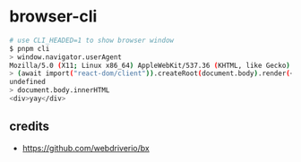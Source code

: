 # browser-cli

```sh
# use CLI_HEADED=1 to show browser window
$ pnpm cli
> window.navigator.userAgent
Mozilla/5.0 (X11; Linux x86_64) AppleWebKit/537.36 (KHTML, like Gecko) HeadlessChrome/127.0.6533.17 Safari/537.36
> (await import("react-dom/client")).createRoot(document.body).render(<div>yay</div>);
undefined
> document.body.innerHTML
<div>yay</div>
```

## credits

- https://github.com/webdriverio/bx
